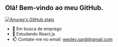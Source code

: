 ## Olá! Bem-vindo ao meu GitHub.

[![Anurag's GitHub stats](https://github-readme-stats.vercel.app/api?username=wesleysardi)](https://github.com/anuraghazra/github-readme-stats)


- 🔭 Em busca de emprego
- 🌱 Estudando React.js
- 📫 Contate-me no email: wesley.sardi@gmail.com
